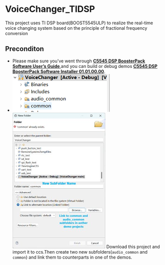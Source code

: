 # VoiceChanger_TIDSP
This project uses TI DSP board(BOOST5545ULP) to realize the real-time voice changing system based on the principle of fractional frequency conversion
## Preconditon
+ Please make sure you've went through **[C5545 DSP BoosterPack Software User’s Guide](https://www.ti.com.cn/cn/lit/pdf/sprui92)**,and you can build or debug demos **[C5545 DSP BoosterPack Software Installer 01.01.00.00](https://www.ti.com.cn/cn/lit/zip/sprcae7)**.
+ ![linkedfolder](/Images/link_folders.png) ![linkfolders](Images/link.jpg)
Download this project and import it to ccs.Then create two new subfolders(`audio_common` and `common`) and link them to counterparts in one of the demos.
